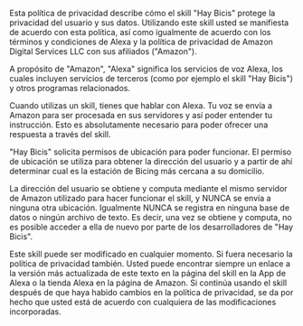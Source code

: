 Esta política de privacidad describe cómo el skill "Hay Bicis" protege la privacidad del usuario y sus datos. Utilizando este skill usted se manifiesta de acuerdo con esta política, así como igualmente de acuerdo con los términos y condiciones de Alexa y la política de privacidad de Amazon Digital Services LLC con sus afiliados ("Amazon").

A propósito de "Amazon", "Alexa" significa los servicios de voz Alexa, los cuales incluyen servicios de terceros (como por ejemplo el skill "Hay Bicis") y otros programas relacionados. 

Cuando utilizas un skill, tienes que hablar con Alexa. Tu voz se envía a Amazon para ser procesada en sus servidores y así poder entender tu instrucción. Esto es absolutamente necesario para poder ofrecer una respuesta a través del skill. 

"Hay Bicis" solicita permisos de ubicación para poder funcionar. El permiso de ubicación se utiliza para obtener la dirección del usuario y a partir de ahí determinar cual es la estación de Bicing más cercana a su domicilio. 

La dirección del usuario se obtiene y computa mediante el mismo servidor de Amazon utilizado para hacer funcionar el skill, y NUNCA se envía a ninguna otra ubicación. Igualmente NUNCA se registra en ninguna base de datos o ningún archivo de texto. Es decir, una vez se obtiene y computa, no es posible acceder a ella de nuevo por parte de los desarrolladores de "Hay Bicis". 

Este skill puede ser modificado en cualquier momento. Si fuera necesario la política de privacidad también. Usted puede encontrar siempre un enlace a la versión más actualizada de este texto en la página del skill en la App de Alexa o la tienda Alexa en la página de Amazon. Si continúa usando el skill después de que haya habido cambios en la política de privacidad, se da por hecho que usted está de acuerdo con cualquiera de las modificaciones incorporadas. 
